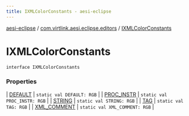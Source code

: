 ```yaml
---
title: IXMLColorConstants - aesi-eclipse
---
```


[aesi-eclipse](../../index.html) / [com.virtlink.aesi.eclipse.editors](../index.html) / [IXMLColorConstants](.)

# IXMLColorConstants

`interface IXMLColorConstants`

### Properties

| [DEFAULT](-d-e-f-a-u-l-t.html) | `static val DEFAULT: RGB` |
| [PROC_INSTR](-p-r-o-c_-i-n-s-t-r.html) | `static val PROC_INSTR: RGB` |
| [STRING](-s-t-r-i-n-g.html) | `static val STRING: RGB` |
| [TAG](-t-a-g.html) | `static val TAG: RGB` |
| [XML_COMMENT](-x-m-l_-c-o-m-m-e-n-t.html) | `static val XML_COMMENT: RGB` |

